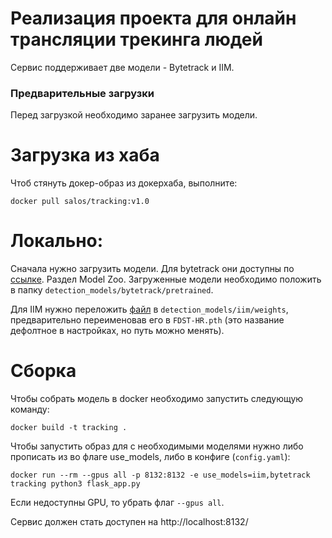 # Реализация проекта для онлайн трансляции трекинга людей
Cервис поддерживает две модели - Bytetrack и IIM.

### Предварительные загрузки
Перед загрузкой необходимо заранее загрузить модели. 

# Загрузка из хаба
Чтоб стянуть докер-образ из докерхаба, выполните:
```
docker pull salos/tracking:v1.0
```

# Локально:

Сначала нужно загрузить модели. Для bytetrack они доступны по [ссылке](https://github.com/ifzhang/ByteTrack). Раздел Model Zoo. Загруженные модели необходимо положить в папку `detection_models/bytetrack/pretrained`.

Для IIM нужно переложить [файл](https://cloud.mail.ru/public/tDFV/nTQk76xrY/FDST-HR-ep_177_F1_0.969_Pre_0.984_Rec_0.955_mae_1.0_mse_1.5.pth) в `detection_models/iim/weights`,
предварительно переименовав его в `FDST-HR.pth` (это название дефолтное в настройках, но путь можно менять).


# Сборка
Чтобы собрать модель в docker необходимо запустить следующую команду:
```
docker build -t tracking .
```
Чтобы запустить образ для с необходимыми моделями нужно либо прописать из во флаге use_models, либо в конфиге (`config.yaml`):
```    
docker run --rm --gpus all -p 8132:8132 -e use_models=iim,bytetrack tracking python3 flask_app.py
```

Если недоступны GPU, то убрать флаг `--gpus all`.

Сервис должен стать доступен на http://localhost:8132/


